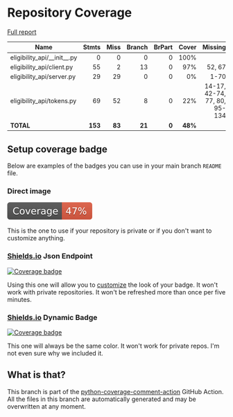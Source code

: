 # Repository Coverage

[Full report](https://htmlpreview.github.io/?https://github.com/cal-itp/eligibility-api/blob/python-coverage-comment-action-data/htmlcov/index.html)

| Name                             |    Stmts |     Miss |   Branch |   BrPart |   Cover |   Missing |
|--------------------------------- | -------: | -------: | -------: | -------: | ------: | --------: |
| eligibility\_api/\_\_init\_\_.py |        0 |        0 |        0 |        0 |    100% |           |
| eligibility\_api/client.py       |       55 |        2 |       13 |        0 |     97% |    52, 67 |
| eligibility\_api/server.py       |       29 |       29 |        0 |        0 |      0% |      1-70 |
| eligibility\_api/tokens.py       |       69 |       52 |        8 |        0 |     22% |14-17, 42-74, 77, 80, 95-134 |
|                        **TOTAL** |  **153** |   **83** |   **21** |    **0** | **48%** |           |


## Setup coverage badge

Below are examples of the badges you can use in your main branch `README` file.

### Direct image

[![Coverage badge](https://raw.githubusercontent.com/cal-itp/eligibility-api/python-coverage-comment-action-data/badge.svg)](https://htmlpreview.github.io/?https://github.com/cal-itp/eligibility-api/blob/python-coverage-comment-action-data/htmlcov/index.html)

This is the one to use if your repository is private or if you don't want to customize anything.

### [Shields.io](https://shields.io) Json Endpoint

[![Coverage badge](https://img.shields.io/endpoint?url=https://raw.githubusercontent.com/cal-itp/eligibility-api/python-coverage-comment-action-data/endpoint.json)](https://htmlpreview.github.io/?https://github.com/cal-itp/eligibility-api/blob/python-coverage-comment-action-data/htmlcov/index.html)

Using this one will allow you to [customize](https://shields.io/endpoint) the look of your badge.
It won't work with private repositories. It won't be refreshed more than once per five minutes.

### [Shields.io](https://shields.io) Dynamic Badge

[![Coverage badge](https://img.shields.io/badge/dynamic/json?color=brightgreen&label=coverage&query=%24.message&url=https%3A%2F%2Fraw.githubusercontent.com%2Fcal-itp%2Feligibility-api%2Fpython-coverage-comment-action-data%2Fendpoint.json)](https://htmlpreview.github.io/?https://github.com/cal-itp/eligibility-api/blob/python-coverage-comment-action-data/htmlcov/index.html)

This one will always be the same color. It won't work for private repos. I'm not even sure why we included it.

## What is that?

This branch is part of the
[python-coverage-comment-action](https://github.com/marketplace/actions/python-coverage-comment)
GitHub Action. All the files in this branch are automatically generated and may be
overwritten at any moment.